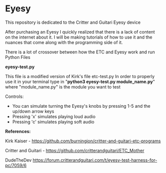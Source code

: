 # Eyesy
This repository is dedicated to the Critter and Guitari Eyesy device 

After purchasing an Eyesy I quickly realized that there is a lack of content on the internet about it. I will be making tutorials of how to use it and the nuances that come along with the programming side of it.

There is a lot of crossover between how the ETC and Eyesy work and run Python Files

**eyesy-test.py** 

This file is a modified version of Kirk's file etc-test.py 
In order to properly use it in your terminal type in "**python3 eyesy-test.py module_name.py**" where "module_name.py" is the module you want to test

Controls: 
  - You can simulate turning the Eyesy's knobs by pressing 1-5 and the up/down arrow keys
  - Pressing 'x' simulates playing loud audio
  - Pressing 'c' simulates playing soft audio





**References:**

Kirk Kaiser - https://github.com/burningion/critter-and-guitari-etc-programs

Critter and Guitari - https://github.com/critterandguitari/ETC_Mother

DudeTheDev https://forum.critterandguitari.com/t/eyesy-test-harness-for-pc/7059/6
